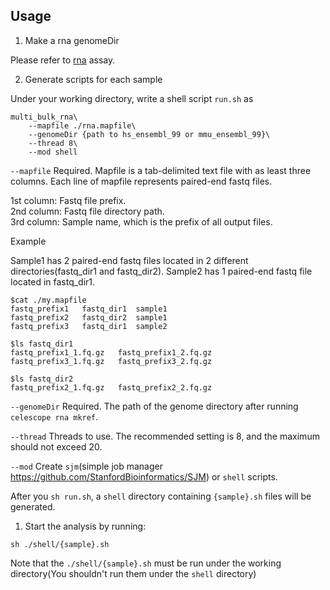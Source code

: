 ## Usage
1. Make a rna genomeDir

Please refer to [rna](multi_rna.md) assay.

2. Generate scripts for each sample

Under your working directory, write a shell script `run.sh` as

```
multi_bulk_rna\
	--mapfile ./rna.mapfile\
	--genomeDir {path to hs_ensembl_99 or mmu_ensembl_99}\
	--thread 8\
	--mod shell
```
`--mapfile` Required.  Mapfile is a tab-delimited text file with as least three columns. Each line of mapfile represents paired-end fastq files.

1st column: Fastq file prefix.  
2nd column: Fastq file directory path.  
3rd column: Sample name, which is the prefix of all output files.  

Example

Sample1 has 2 paired-end fastq files located in 2 different directories(fastq_dir1 and fastq_dir2). Sample2 has 1 paired-end fastq file located in fastq_dir1.
```
$cat ./my.mapfile
fastq_prefix1	fastq_dir1	sample1
fastq_prefix2	fastq_dir2	sample1
fastq_prefix3	fastq_dir1	sample2

$ls fastq_dir1
fastq_prefix1_1.fq.gz	fastq_prefix1_2.fq.gz
fastq_prefix3_1.fq.gz	fastq_prefix3_2.fq.gz

$ls fastq_dir2
fastq_prefix2_1.fq.gz	fastq_prefix2_2.fq.gz
```

`--genomeDir` Required. The path of the genome directory after running `celescope rna mkref`.

`--thread` Threads to use. The recommended setting is 8, and the maximum should not exceed 20.

`--mod` Create `sjm`(simple job manager https://github.com/StanfordBioinformatics/SJM) or `shell` scripts. 


After you `sh run.sh`, a `shell` directory containing `{sample}.sh` files will be generated.

1. Start the analysis by running:
```
sh ./shell/{sample}.sh
```
Note that the `./shell/{sample}.sh` must be run under the working directory(You shouldn't run them under the `shell` directory)


